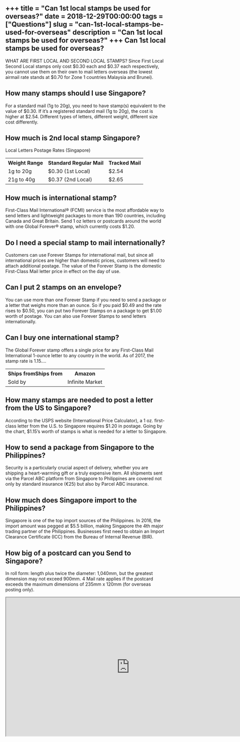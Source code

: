 +++
title = "Can 1st local stamps be used for overseas?"
date = 2018-12-29T00:00:00
tags = ["Questions"]
slug = "can-1st-local-stamps-be-used-for-overseas"
description = "Can 1st local stamps be used for overseas?"
+++
Can 1st local stamps be used for overseas?
------------------------------------------

WHAT ARE FIRST LOCAL AND SECOND LOCAL STAMPS? Since First Local Second Local stamps only cost $0.30 each and $0.37 each respectively, you cannot use them on their own to mail letters overseas (the lowest airmail rate stands at $0.70 for Zone 1 countries Malaysia and Brunei).

How many stamps should I use Singapore?
---------------------------------------

For a standard mail (1g to 20g), you need to have stamp(s) equivalent to the value of $0.30. If it’s a registered standard mail (1g to 20g), the cost is higher at $2.54. Different types of letters, different weight, different size cost differently.

How much is 2nd local stamp Singapore?
--------------------------------------

Local Letters Postage Rates (Singapore)

<table><tr><th>Weight Range</th><th>Standard Regular Mail</th><th>Tracked Mail</th></tr><tr><td>1g to 20g</td><td>$0.30 (1st Local)</td><td>$2.54</td></tr><tr><td>21g to 40g</td><td>$0.37 (2nd Local)</td><td>$2.65</td></tr></table>

How much is international stamp?
--------------------------------

First-Class Mail International® (FCMI) service is the most affordable way to send letters and lightweight packages to more than 190 countries, including Canada and Great Britain. Send 1 oz letters or postcards around the world with one Global Forever® stamp, which currently costs $1.20.

Do I need a special stamp to mail internationally?
--------------------------------------------------

Customers can use Forever Stamps for international mail, but since all international prices are higher than domestic prices, customers will need to attach additional postage. The value of the Forever Stamp is the domestic First-Class Mail letter price in effect on the day of use.

Can I put 2 stamps on an envelope?
----------------------------------

You can use more than one Forever Stamp if you need to send a package or a letter that weighs more than an ounce. So if you paid $0.49 and the rate rises to $0.50, you can put two Forever Stamps on a package to get $1.00 worth of postage. You can also use Forever Stamps to send letters internationally.

Can I buy one international stamp?
----------------------------------

The Global Forever stamp offers a single price for any First-Class Mail International 1-ounce letter to any country in the world. As of 2017, the stamp rate is 1.15….

<table><tr><th>Ships fromShips from</th><th>Amazon</th></tr><tr><td>Sold by</td><td>Infinite Market</td></tr></table>

How many stamps are needed to post a letter from the US to Singapore?
---------------------------------------------------------------------

According to the USPS website (International Price Calculator), a 1 oz. first-class letter from the U.S. to Singapore requires $1.20 in postage. Going by the chart, $1.15’s worth of stamps is what is needed for a letter to Singapore.

How to send a package from Singapore to the Philippines?
--------------------------------------------------------

Security is a particularly crucial aspect of delivery, whether you are shipping a heart-warming gift or a truly expensive item. All shipments sent via the Parcel ABC platform from Singapore to Philippines are covered not only by standard insurance (€25) but also by Parcel ABC insurance.

How much does Singapore import to the Philippines?
--------------------------------------------------

Singapore is one of the top import sources of the Philippines. In 2016, the import amount was pegged at $5.5 billion, making Singapore the 4th major trading partner of the Philippines. Businesses first need to obtain an Import Clearance Certificate (ICC) from the Bureau of Internal Revenue (BIR).

How big of a postcard can you Send to Singapore?
------------------------------------------------

In roll form: length plus twice the diameter: 1,040mm, but the greatest dimension may not exceed 900mm. 4 Mail rate applies if the postcard exceeds the maximum dimensions of 235mm x 120mm (for overseas posting only).

<iframe allow="accelerometer; autoplay; clipboard-write; encrypted-media; gyroscope; picture-in-picture" allowfullscreen="" class="__youtube_prefs__  epyt-is-override  no-lazyload" data-no-lazy="1" data-origheight="433" data-origwidth="770" data-skipgform_ajax_framebjll="" height="433" id="_ytid_93520" loading="lazy" src="https://www.youtube.com/embed/b7vgyC_j0xE?enablejsapi=1&autoplay=0&cc_load_policy=0&cc_lang_pref=&iv_load_policy=1&loop=0&modestbranding=0&rel=1&fs=1&playsinline=0&autohide=2&theme=dark&color=red&controls=1&" title="YouTube player" width="770"></iframe>